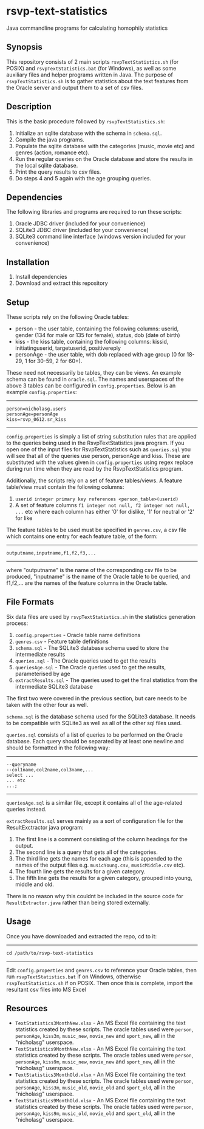 rsvp-text-statistics
====================

Java commandline programs for calculating homophily statistics


Synopsis
--------
This repository consists of 2 main scripts `rsvpTextStatistics.sh` (for POSIX) and `rsvpTextStatistics.bat` (for Windows), as well as some auxiliary files and helper programs written in Java. The purpose of `rsvpTextStatistics.sh` is to gather statistics about the text features from the Oracle server and output them to a set of csv files.


Description
-----------
This is the basic procedure followed by `rsvpTextStatistics.sh`:
1. Initialize an sqlite database with the schema in `schema.sql`.
2. Compile the java programs.
3. Populate the sqlite database with the categories (music, movie etc) and genres (action, romance etc).
4. Run the regular queries on the Oracle database and store the results in the local sqlite database.
5. Print the query results to csv files.
6. Do steps 4 and 5 again with the age grouping queries.


Dependencies
------------
The following libraries and programs are required to run these scripts:
1. Oracle JDBC driver (included for your convenience)
2. SQLite3 JDBC driver (included for your convenience)
3. SQLite3 command line interface (windows version included for your convenience)


Installation
------------

1. Install dependencies
2. Download and extract this repository


Setup
-----
These scripts rely on the following Oracle tables:
* person - the user table, containing the following columns: userid, gender (134 for male or 135 for female), status, dob (date of birth)
* kiss - the kiss table, containing the following columns: kissid, initiatinguserid, targetuserid, positivereply
* personAge - the user table, with dob replaced with age group (0 for 18-29, 1 for 30-59, 2 for 60+).

These need not necessarily be tables, they can be views. An example schema can be found in `oracle.sql`. The names and userspaces of the above 3 tables can be configured in `config.properties`. Below is an example `config.properties`:

----
    person=nicholasg.users
    personAge=personAge
    kiss=rsvp_0612.sr_kiss
----

`config.properties` is simply a list of string substitution rules that are applied to the queries being used in the RsvpTextStatistics java program. If you open one of the input files for RsvpTextStatistics such as `queries.sql` you will see that all of the queries use person, personAge and kiss. These are substituted with the values given in `config.properties` using regex replace during run time when they are read by the RsvpTextStatistics program.

Additionally, the scripts rely on a set of feature tables/views. A feature table/view must contain the following columns:
1. `userid integer primary key references <person_table>(userid)`
2. A set of feature columns `f1 integer not null, f2 integer not null, ...` etc where each column has either '0' for dislike, '1' for neutral or '2' for like

The feature tables to be used must be specified in `genres.csv`, a csv file which contains one entry for each feature table, of the form:

----
    outputname,inputname,f1,f2,f3,...
----

where "outputname" is the name of the corresponding csv file to be produced, "inputname" is the name of the Oracle table to be queried, and f1,f2,... are the names of the feature columns in the Oracle table.


File Formats
------------
Six data files are used by `rsvpTextStatistics.sh` in the statistics generation process:
1. `config.properties` - Oracle table name definitions
2. `genres.csv` - Feature table definitions
3. `schema.sql` - The SQLite3 database schema used to store the intermediate results
4. `queries.sql` - The Oracle queries used to get the results
5. `queriesAge.sql` - The Oracle queries used to get the results, parameterised by age
6. `extractResults.sql` - The queries used to get the final statistics from the intermediate SQLite3 database

The first two were covered in the previous section, but care needs to be taken with the other four as well.

`schema.sql` is the database schema used for the SQLite3 database. It needs to be compatible with SQLite3 as well as all of the other sql files used.

`queries.sql` consists of a list of queries to be performed on the Oracle database. Each query should be separated by at least one newline and should be formatted in the following way:

----
    --queryname
    --col1name,col2name,col3name,...
    select ...
    ... etc
    ...;
----

`queriesAge.sql` is a similar file, except it contains all of the age-related queries instead.

`extractResults.sql` serves mainly as a sort of configuration file for the ResultExctractor java program:
1. The first line is a comment consisting of the column headings for the output.
2. The second line is a query that gets all of the categories.
3. The third line gets the names for each age (this is appended to the names of the output files e.g. `musicYoung.csv`, `musicMiddle.csv` etc).
4. The fourth line gets the results for a given category.
5. The fifth line gets the results for a given category, grouped into young, middle and old.

There is no reason why this couldnt be included in the source code for `ResultExtractor.java` rather than being stored externally.


Usage
-----
Once you have downloaded and extracted the repo, cd to it:

----
    cd /path/to/rsvp-text-statistics
----

Edit `config.properties` and `genres.csv` to reference your Oracle tables, then run `rsvpTextStatistics.bat` if on Windows, otherwise `rsvpTextStatistics.sh` if on POSIX. Then once this is complete, import the resultant csv files into MS Excel


Resources
---------
* `TextStatistics3MonthNew.xlsx` - An MS Excel file containing the text statistics created by these scripts. The oracle tables used were `person`, `personAge`, `kiss3m`, `music_new`, `movie_new` and `sport_new`, all in the "nicholasg" userspace.
* `TextStatistics9MonthNew.xlsx` - An MS Excel file containing the text statistics created by these scripts. The oracle tables used were `person`, `personAge`, `kiss9m`, `music_new`, `movie_new` and `sport_new`, all in the "nicholasg" userspace.
* `TextStatistics3MonthOld.xlsx` - An MS Excel file containing the text statistics created by these scripts. The oracle tables used were `person`, `personAge`, `kiss3m`, `music_old`, `movie_old` and `sport_old`, all in the "nicholasg" userspace.
* `TextStatistics9MonthOld.xlsx` - An MS Excel file containing the text statistics created by these scripts. The oracle tables used were `person`, `personAge`, `kiss9m`, `music_old`, `movie_old` and `sport_old`, all in the "nicholasg" userspace.
